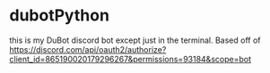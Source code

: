 # dubotPython
this is my DuBot discord bot except just in the terminal.
Based off of https://discord.com/api/oauth2/authorize?client_id=865190020179296267&permissions=93184&scope=bot
